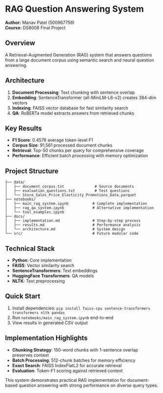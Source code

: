 # RAG Question Answering System

**Author:** Manav Patel (500967756)  
**Course:** DS8008 Final Project

## Overview

A Retrieval-Augmented Generation (RAG) system that answers questions from a large document corpus using semantic search and neural question answering.

## Architecture

1. **Document Processing**: Text chunking with sentence overlap
2. **Embedding**: SentenceTransformer (all-MiniLM-L6-v2) creates 384-dim vectors  
3. **Indexing**: FAISS vector database for fast similarity search
4. **QA**: RoBERTa model extracts answers from retrieved chunks

## Key Results

- **F1 Score**: 0.4578 average token-level F1
- **Corpus Size**: 91,561 processed document chunks
- **Retrieval**: Top-50 chunks per query for comprehensive coverage
- **Performance**: Efficient batch processing with memory optimization

## Project Structure

```
├── data/
│   ├── document_corpus.txt              # Source documents
│   ├── evaluation_questions.txt         # Test questions  
│   └── Store_Sales_Price_Elasticity_Promotions_Data.parquet
├── notebooks/
│   ├── main_rag_system.ipynb           # Complete implementation
│   ├── rag_qa_system.ipynb             # Alternative implementation
│   └── tool_examples.ipynb
├── docs/
│   ├── implementation.md               # Step-by-step process
│   ├── results.md                      # Performance analysis
│   └── architecture.md                 # System design
└── src/                                # Future modular code
```

## Technical Stack

- **Python**: Core implementation
- **FAISS**: Vector similarity search
- **SentenceTransformers**: Text embeddings
- **HuggingFace Transformers**: QA models
- **NLTK**: Text preprocessing

## Quick Start

1. Install dependencies: `pip install faiss-cpu sentence-transformers transformers nltk pandas`
2. Run `notebooks/main_rag_system.ipynb` end-to-end
3. View results in generated CSV output

## Implementation Highlights

- **Chunking Strategy**: 150-word chunks with 1-sentence overlap preserves context
- **Batch Processing**: 512-chunk batches for memory efficiency  
- **Exact Search**: FAISS IndexFlatL2 for accurate retrieval
- **Evaluation**: Token-F1 scoring against retrieved context

This system demonstrates practical RAG implementation for document-based question answering with strong performance on diverse query types.
